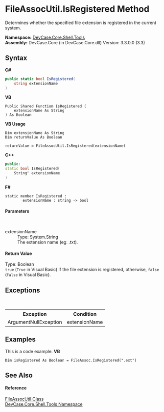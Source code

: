 # FileAssocUtil.IsRegistered Method 
 

Determines whether the specified file extension is registered in the current system.

**Namespace:**&nbsp;<a href="N_DevCase_Core_Shell_Tools">DevCase.Core.Shell.Tools</a><br />**Assembly:**&nbsp;DevCase.Core (in DevCase.Core.dll) Version: 3.3.0.0 (3.3)

## Syntax

**C#**<br />
``` C#
public static bool IsRegistered(
	string extensionName
)
```

**VB**<br />
``` VB
Public Shared Function IsRegistered ( 
	extensionName As String
) As Boolean
```

**VB Usage**<br />
``` VB Usage
Dim extensionName As String
Dim returnValue As Boolean

returnValue = FileAssocUtil.IsRegistered(extensionName)
```

**C++**<br />
``` C++
public:
static bool IsRegistered(
	String^ extensionName
)
```

**F#**<br />
``` F#
static member IsRegistered : 
        extensionName : string -> bool 

```


#### Parameters
&nbsp;<dl><dt>extensionName</dt><dd>Type: System.String<br />The extension name (eg: .txt).</dd></dl>

#### Return Value
Type: Boolean<br />`true` (`True` in Visual Basic) if the file extension is registered, otherwise, `false` (`False` in Visual Basic).

## Exceptions
&nbsp;<table><tr><th>Exception</th><th>Condition</th></tr><tr><td>ArgumentNullException</td><td>extensionName</td></tr></table>

## Examples
This is a code example. 
**VB**<br />
``` VB
Dim isRegistered As Boolean = FileAssoc.IsRegistered(".ext")
```


## See Also


#### Reference
<a href="T_DevCase_Core_Shell_Tools_FileAssocUtil">FileAssocUtil Class</a><br /><a href="N_DevCase_Core_Shell_Tools">DevCase.Core.Shell.Tools Namespace</a><br />